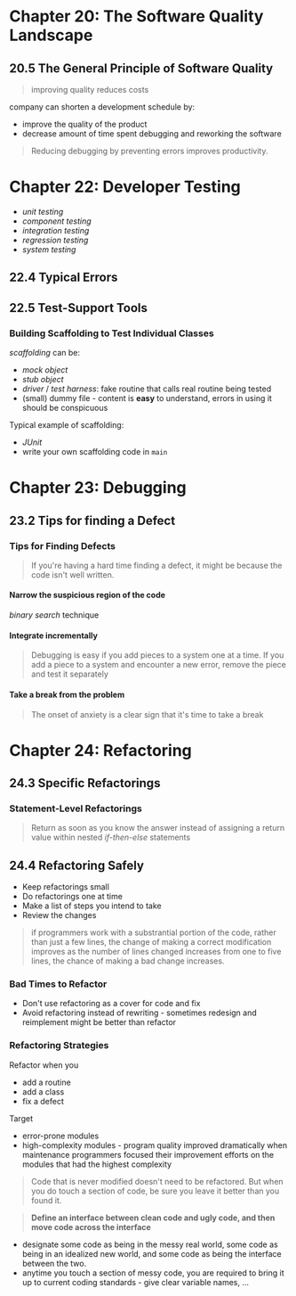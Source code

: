 # Chapter 20: The Software Quality Landscape
## 20.5 The General Principle of Software Quality
> improving quality reduces costs

company can shorten a development schedule by: 
 * improve the quality of the product
 * decrease amount of time spent debugging and reworking the software

> Reducing debugging by preventing errors improves productivity.
# Chapter 22: Developer Testing

 * *unit testing*
 * *component testing*
 * *integration testing*
 * *regression testing*
 * *system testing*

## 22.4 Typical Errors
## 22.5 Test-Support Tools
### Building Scaffolding to Test Individual Classes
*scaffolding* can be:
* *mock object*
* *stub object*
* *driver* / *test harness*: fake routine that calls real routine being tested
* (small) dummy file - content is **easy** to understand, errors in using it should be conspicuous

Typical example of scaffolding: 
* *JUnit*
* write your own scaffolding code in `main`

# Chapter 23: Debugging
## 23.2 Tips for finding a Defect
### Tips for Finding Defects
> If you're having a hard time finding a defect, it might be because the code isn't well written.

#### Narrow the suspicious region of the code
*binary search* technique

#### Integrate incrementally
> Debugging is easy if you add pieces to a system one at a time. If you add a piece to a system and encounter a new error, remove the piece and test it separately

#### Take a break from the problem
> The onset of anxiety is a clear sign that it's time to take a break

# Chapter 24: Refactoring
## 24.3 Specific Refactorings
### Statement-Level Refactorings
> Return as soon as you know the answer instead of assigning a return value within nested *if-then-else* statements
## 24.4 Refactoring Safely
* Keep refactorings small
* Do refactorings one at time
* Make a list of steps you intend to take
* Review the changes
> if programmers work with a substrantial portion of the code, rather than just a few lines, the change of making a correct modification improves
> as the number of lines changed increases from one to five lines, the chance of making a bad change increases.

### Bad Times to Refactor
* Don't use refactoring as a cover for code and fix
* Avoid refactoring instead of rewriting - sometimes redesign and reimplement might be better than refactor
### Refactoring Strategies
Refactor when you
* add a routine
* add a class
* fix a defect

Target
* error-prone modules
* high-complexity modules - program quality improved dramatically when maintenance programmers focused their improvement efforts on the modules that had the highest complexity

> Code that is never modified doesn't need to be refactored. But when you do touch a section of code, be sure you leave it better than you found it.

> **Define an interface between clean code and ugly code, and then move code across the interface** 
* designate some code as being in the messy real world, some code as being in an idealized new world, and some code as being the interface between the two.
* anytime you touch a section of messy code, you are required to bring it up to current coding standards - give clear variable names, ...
